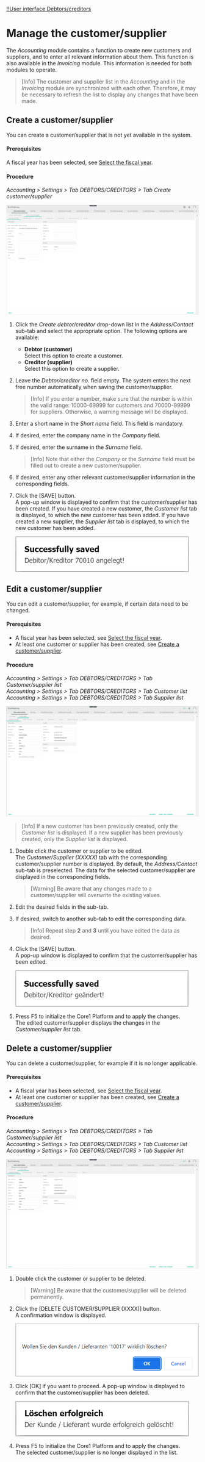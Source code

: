 [!!User interface Debtors/creditors](../UserInterface/02a_DebtorsCreditors.md)  

[comment]: <> (Link zu Order Management hinzufügen, wenn verfügbar)   

# Manage the customer/supplier

The *Accounting* module contains a function to create new customers and suppliers, and to enter all relevant information about them. This function is also available in the *Invoicing* module. This information is needed for both modules to operate.

> [Info] The customer and supplier list in the *Accounting* and in the *Invoicing* module are synchronized with each other. Therefore, it may be necessary to refresh the list to display any changes that have been made.



## Create a customer/supplier

You can create a customer/supplier that is not yet available in the system.

#### Prerequisites

A fiscal year has been selected, see [Select the fiscal year](../Operation/01_SelectFiscalYear.md).

#### Procedure

*Accounting > Settings > Tab DEBTORS/CREDITORS > Tab Create customer/supplier*

![Create a customer/supplier](../../Assets/Screenshots/RetailSuiteAccounting/Settings/CustomerSupplier/CreateCustomerSupplier.png "[Create a customer/supplier]")

1. Click the *Create debtor/creditor* drop-down list in the *Address/Contact* sub-tab and select the appropriate option. The following options are available:

    - **Debtor (customer)**  
        Select this option to create a customer.
    - **Creditor (supplier)**  
        Select this option to create a supplier.

2. Leave the *Debtor/creditor no.* field empty. The system enters the next free number automatically when saving the customer/supplier.  

    > [Info] If you enter a number, make sure that the number is within the valid range: 10000-69999 for customers and 70000-99999 for suppliers. Otherwise, a warning message will be displayed.

3. Enter a short name in the *Short name* field. This field is mandatory.

4. If desired, enter the company name in the *Company* field.   

5. If desired, enter the surname in the *Surname* field.   

    > [Info] Note that either the *Company* or the *Surname* field must be filled out to create a new customer/supplier.   

6. If desired, enter any other relevant customer/supplier information in the corresponding fields.

7. Click the [SAVE] button.  
    A pop-up window is displayed to confirm that the customer/supplier has been created. If you have created a new customer, the *Customer list* tab is displayed, to which the new customer has been added. If you have created a new supplier, the *Supplier list* tab is displayed, to which the new customer has been added.

    ![Customer/supplier created](../../Assets/Screenshots/RetailSuiteAccounting/Settings/CustomerSupplier/CustomerSupplierCreated.png "[Customer/supplier created]")



## Edit a customer/supplier

You can edit a customer/supplier, for example, if certain data need to be changed.

#### Prerequisites

- A fiscal year has been selected, see [Select the fiscal year](../Operation/01_SelectFiscalYear.md).
- At least one customer or supplier has been created, see [Create a customer/supplier](#create-a-customer/supplier).

#### Procedure

*Accounting > Settings > Tab DEBTORS/CREDITORS > Tab Customer/supplier list*  
*Accounting > Settings > Tab DEBTORS/CREDITORS > Tab Customer list*  
*Accounting > Settings > Tab DEBTORS/CREDITORS > Tab Supplier list*  

![Edit a customer/supplier](../../Assets/Screenshots/RetailSuiteAccounting/Settings/CustomerSupplier/EditCustomerSupplier.png "[Edit a customer/supplier]")

> [Info] If a new customer has been previously created, only the *Customer list* is displayed. If a new supplier has been previously created, only the *Supplier list* is displayed.

1. Double click the customer or supplier to be edited.   
    The *Customer/Supplier (XXXXX)* tab with the corresponding customer/supplier number is displayed. By default, the *Address/Contact* sub-tab is preselected. The data for the selected customer/supplier are displayed in the corresponding fields.

    > [Warning] Be aware that any changes made to a customer/supplier will overwrite the existing values.

2. Edit the desired fields in the sub-tab.   

3. If desired, switch to another sub-tab to edit the corresponding data.

    > [Info] Repeat step **2** and **3** until you have edited the data as desired.

4. Click the [SAVE] button.   
    A pop-up window is displayed to confirm that the customer/supplier has been edited.

    ![Customer/supplier edited](../../Assets/Screenshots/RetailSuiteAccounting/Settings/CustomerSupplier/CustomerSupplierEdited.png "[Customer/supplier edited]")

5. Press F5 to initialize the Core1 Platform and to apply the changes.  
    The edited customer/supplier displays the changes in the *Customer/supplier list* tab.



## Delete a customer/supplier

You can delete a customer/supplier, for example if it is no longer applicable.

#### Prerequisites

- A fiscal year has been selected, see [Select the fiscal year](../Operation/01_SelectFiscalYear.md).
- At least one customer or supplier has been created, see [Create a customer/supplier](#create-a-customer/supplier).

#### Procedure

*Accounting > Settings > Tab DEBTORS/CREDITORS > Tab Customer/supplier list*  
*Accounting > Settings > Tab DEBTORS/CREDITORS > Tab Customer list*  
*Accounting > Settings > Tab DEBTORS/CREDITORS > Tab Supplier list*  

![Delete a customer/supplier](../../Assets/Screenshots/RetailSuiteAccounting/Settings/CustomerSupplier/EditCustomerSupplier.png "[Delete a customer/supplier]")

1. Double click the customer or supplier to be deleted.

    > [Warning] Be aware that the customer/supplier will be deleted permanently.

2. Click the [DELETE CUSTOMER/SUPPLIER (XXXX)] button.  
    A confirmation window is displayed.

    ![Delete confirmation](../../Assets/Screenshots/RetailSuiteAccounting/Settings/CustomerSupplier/DeleteConfirmation.png "[Delete confirmation]")

3. Click [OK] if you want to proceed. A pop-up window is displayed to confirm that the customer/supplier has been deleted.

    ![Customer/supplier deleted](../../Assets/Screenshots/RetailSuiteAccounting/Settings/CustomerSupplier/CustomerSupplierDeleted.png "[Customer/supplier deleted]")

4. Press F5 to initialize the Core1 Platform and to apply the changes.  
    The selected customer/supplier is no longer displayed in the list.
